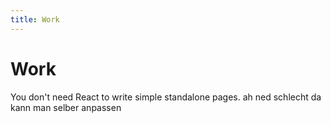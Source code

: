 ```yaml
---
title: Work
---
```


# Work

You don't need React to write simple standalone pages.
ah ned schlecht
da kann man selber anpassen
